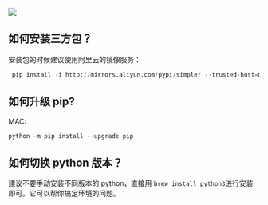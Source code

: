 ![](https://gitee.com/sunnywanggitee/img-url/raw/master/img/20230723222254.png)

## 如何安装三方包？

安装包的时候建议使用阿里云的镜像服务：

```python
 pip install -i http://mirrors.aliyun.com/pypi/simple/ --trusted-host=mirrors.aliyun.com/pypi/simple/ Django
```
## 如何升级 pip?

MAC:
```python
python -m pip install --upgrade pip
```
## 如何切换 python 版本？
建议不要手动安装不同版本的 python，直接用 `brew install python3`进行安装即可。它可以帮你搞定环境的问题。

